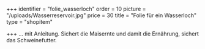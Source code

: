 +++
identifier = "folie_wasserloch"
order = 10
picture = "/uploads/Wasserreservoir.jpg"
price = 30
title = "Folie für ein Wasserloch"
type = "shopitem"

+++
... mit Anleitung. Sichert die Maisernte und damit die Ernährung, sichert das Schweinefutter.